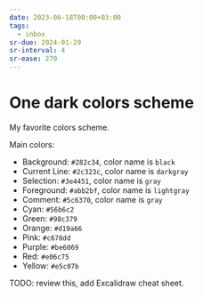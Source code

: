 ```yaml
---
date: 2023-06-18T00:00+03:00
tags:
  - inbox
sr-due: 2024-01-29
sr-interval: 4
sr-ease: 270
---
```


# One dark colors scheme

My favorite colors scheme.

Main colors:

- Background: `#282c34`, color name is `black`
- Current Line: `#2c323c`, color name is `darkgray`
- Selection: `#3e4451`, color name is `gray`
- Foreground: `#abb2bf`, color name is `lightgray`
- Comment: `#5c6370`, color name is `gray`
- Cyan: `#56b6c2`
- Green: `#98c379`
- Orange: `#d19a66`
- Pink: `#c678dd`
- Purple: `#be6069`
- Red: `#e06c75`
- Yellow: `#e5c07b`

TODO: review this, add Excalidraw cheat sheet.

